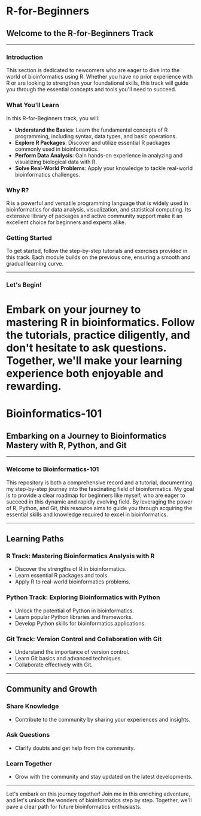 # R-for-Beginners

## Welcome to the R-for-Beginners Track

---

### Introduction

This section is dedicated to newcomers who are eager to dive into the world of bioinformatics using R. Whether you have no prior experience with R or are looking to strengthen your foundational skills, this track will guide you through the essential concepts and tools you'll need to succeed.

### What You'll Learn

In this R-for-Beginners track, you will:

- **Understand the Basics**: Learn the fundamental concepts of R programming, including syntax, data types, and basic operations.
- **Explore R Packages**: Discover and utilize essential R packages commonly used in bioinformatics.
- **Perform Data Analysis**: Gain hands-on experience in analyzing and visualizing biological data with R.
- **Solve Real-World Problems**: Apply your knowledge to tackle real-world bioinformatics challenges.

### Why R?

R is a powerful and versatile programming language that is widely used in bioinformatics for data analysis, visualization, and statistical computing. Its extensive library of packages and active community support make it an excellent choice for beginners and experts alike.

### Getting Started

To get started, follow the step-by-step tutorials and exercises provided in this track. Each module builds on the previous one, ensuring a smooth and gradual learning curve.

---

### Let's Begin!

Embark on your journey to mastering R in bioinformatics. Follow the tutorials, practice diligently, and don't hesitate to ask questions. Together, we'll make your learning experience both enjoyable and rewarding.
=======
# Bioinformatics-101


## Embarking on a Journey to Bioinformatics Mastery with R, Python, and Git

---

### Welcome to Bioinformatics-101

This repository is both a comprehensive record and a tutorial, documenting my step-by-step journey into the fascinating field of bioinformatics. My goal is to provide a clear roadmap for beginners like myself, who are eager to succeed in this dynamic and rapidly evolving field. By leveraging the power of R, Python, and Git, this resource aims to guide you through acquiring the essential skills and knowledge required to excel in bioinformatics.

---

## Learning Paths

### R Track: Mastering Bioinformatics Analysis with R
- Discover the strengths of R in bioinformatics.
- Learn essential R packages and tools.
- Apply R to real-world bioinformatics problems.

### Python Track: Exploring Bioinformatics with Python
- Unlock the potential of Python in bioinformatics.
- Learn popular Python libraries and frameworks.
- Develop Python skills for bioinformatics applications.

### Git Track: Version Control and Collaboration with Git
- Understand the importance of version control.
- Learn Git basics and advanced techniques.
- Collaborate effectively with Git.

---

## Community and Growth

### Share Knowledge
- Contribute to the community by sharing your experiences and insights.

### Ask Questions
- Clarify doubts and get help from the community.

### Learn Together
- Grow with the community and stay updated on the latest developments.

---

Let's embark on this journey together! Join me in this enriching adventure, and let's unlock the wonders of bioinformatics step by step. Together, we'll pave a clear path for future bioinformatics enthusiasts.
